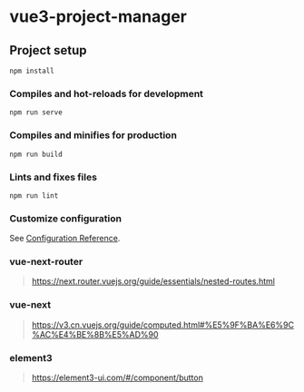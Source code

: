 # vue3-project-manager

## Project setup
```
npm install
```

### Compiles and hot-reloads for development
```
npm run serve
```

### Compiles and minifies for production
```
npm run build
```

### Lints and fixes files
```
npm run lint
```

### Customize configuration
See [Configuration Reference](https://cli.vuejs.org/config/).

### vue-next-router
> https://next.router.vuejs.org/guide/essentials/nested-routes.html

### vue-next
> https://v3.cn.vuejs.org/guide/computed.html#%E5%9F%BA%E6%9C%AC%E4%BE%8B%E5%AD%90

### element3
> https://element3-ui.com/#/component/button


